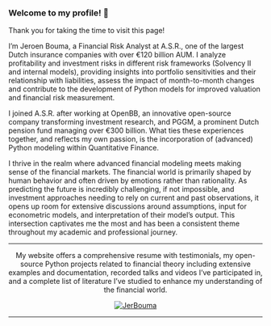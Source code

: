 ### Welcome to my profile! 👋

Thank you for taking the time to visit this page!

I’m Jeroen Bouma, a Financial Risk Analyst at A.S.R., one of the largest Dutch insurance companies with over €120 billion AUM. I analyze profitability and investment risks in different risk frameworks (Solvency II and internal models), providing insights into portfolio sensitivities and their relationship with liabilities, assess the impact of month-to-month changes and contribute to the development of Python models for improved valuation and financial risk measurement.

I joined A.S.R. after working at OpenBB, an innovative open-source company transforming investment research, and PGGM, a prominent Dutch pension fund managing over €300 billion. What ties these experiences together, and reflects my own passion, is the incorporation of (advanced) Python modeling within Quantitative Finance.

I thrive in the realm where advanced financial modeling meets making sense of the financial markets. The financial world is primarily shaped by human behavior and often driven by emotions rather than rationality. As predicting the future is incredibly challenging, if not impossible, and investment approaches needing to rely on current and past observations, it opens up room for extensive discussions around assumptions, input for econometric models, and interpretation of their model’s output. This intersection captivates me the most and has been a consistent theme throughout my academic and professional journey.

___ 

<div align="center">My website offers a comprehensive resume with testimonials, my open-source Python projects related to financial theory including extensive examples and documentation, recorded talks and videos I’ve participated in, and a complete list of literature I’ve studied to enhance my understanding of the financial world.</div>

<p><div align="center">
<a href="https://www.jeroenbouma.com/">
    <img src="https://img.shields.io/badge/Visit_my_Website-blue?style=for-the-badge" alt="JerBouma">
</a>
</div></p>

___

